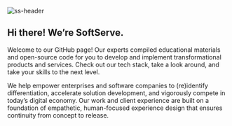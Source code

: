 ![ss-header](https://user-images.githubusercontent.com/78018794/209810312-6670629d-c82d-4625-9539-7711a84cd182.png)
## Hi there! We’re SoftServe.

<!--

**Here are some ideas to get you started:**

🙋‍♀️ A short introduction - what is your organization all about?
🌈 Contribution guidelines - how can the community get involved?
👩‍💻 Useful resources - where can the community find your docs? Is there anything else the community should know?
🍿 Fun facts - what does your team eat for breakfast?
🧙 Remember, you can do mighty things with the power of [Markdown](https://docs.github.com/github/writing-on-github/getting-started-with-writing-and-formatting-on-github/basic-writing-and-formatting-syntax)
-->
Welcome to our GitHub page! Our experts compiled educational materials and open-source code for you to develop and implement transformational products and services. Check out our tech stack, take a look around, and take your skills to the next level. 

 

We help empower enterprises and software companies to (re)identify differentiation, accelerate solution development, and vigorously compete in today’s digital economy. Our work and client experience are built on a foundation of empathetic, human-focused experience design that ensures continuity from concept to release. 
